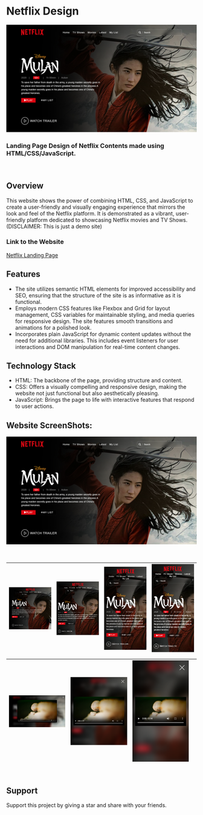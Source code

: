 # Netflix Design
<p align="center">
<img src="Screenshots/screenshot (1).png" width=700>
</p>

### Landing Page Design of Netflix Contents made using HTML/CSS/JavaScript.

<br>

## Overview
This website shows the power of combining HTML, CSS, and JavaScript to create a user-friendly and visually engaging experience that mirrors the look and feel of the Netflix platform. It is demonstrated as a vibrant, user-friendly platform dedicated to showcasing Netflix movies and TV Shows. 
(DISCLAIMER: This is just a demo site)

### Link to the Website 
<a href="https://netflix-landing.pages.dev/">Netflix Landing Page</a>


## Features
*  The site utilizes semantic HTML elements for improved accessibility and SEO, ensuring that the structure of the site is as informative as it is functional.
*  Employs modern CSS features like Flexbox and Grid for layout management, CSS variables for maintainable styling, and media queries for responsive design. The site features smooth transitions and animations for a polished look.
*  Incorporates plain JavaScript for dynamic content updates without the need for additional libraries. This includes event listeners for user interactions and DOM manipulation for real-time content changes.
  
## Technology Stack
* HTML: The backbone of the page, providing structure and content.
* CSS: Offers a visually compelling and responsive design, making the website not just functional but also aesthetically pleasing.
* JavaScript: Brings the page to life with interactive features that respond to user actions.

## Website ScreenShots:
<p align="center">
<img src="Screenshots/screenshot (1).png" width=700>
</p>

<br>

| <img align="left" alt="Yellow Light" src="Screenshots/screenshot (2).png" width="250px" /> | <img align="left" alt="Red Light" src="Screenshots/screenshot (3).png" width="250px" /> | <img align="left" alt="Teal Light" src="Screenshots/screenshot (4).png" width="250px" /> | <img align="left" alt="Green Light" src="Screenshots/screenshot (5).png" width="250px" /> |
| ------------------------------------------------------------------------------------------------------------------------------------------------------ | ------------------------------------------------------------------------------------------------------------------------------------------------ | -------------------------------------------------------------------------------------------------------------------------------------------------- | ---------------------------------------------------------------------------------------------------------------------------------------------------- |

| <img align="left" alt="Yellow Dark" src="Screenshots/screenshot (6).png" width="250px" /> | <img align="left" alt="Red Dark" src="Screenshots/screenshot (7).png" width="250px" /> | <img align="left" alt="Teal Dark" src="Screenshots/screenshot (8).png" width="250px" /> | |
| ---------------------------------------------------------------------------------------------------------------------------------------------------- | ---------------------------------------------------------------------------------------------------------------------------------------------- | ------------------------------------------------------------------------------------------------------------------------------------------------ | -------------------------------------------------------------------------------------------------------------------------------------------------- |

<br>

## Support

Support this project by giving a star and share with your friends.
